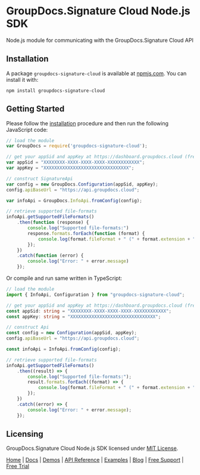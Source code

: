 # GroupDocs.Signature Cloud Node.js SDK
Node.js module for communicating with the GroupDocs.Signature Cloud API

## Installation

A package `groupdocs-signature-cloud` is available at [npmjs.com](https://www.npmjs.com/package/groupdocs-signature-cloud). You can install it with:

```shell
npm install groupdocs-signature-cloud
```    

## Getting Started

Please follow the [installation](#installation) procedure and then run the following JavaScript code:

```js
// load the module
var GroupDocs = require('groupdocs-signature-cloud');

// get your appSid and appKey at https://dashboard.groupdocs.cloud (free registration is required).
var appSid = "XXXXXXXX-XXXX-XXXX-XXXX-XXXXXXXXXXXX";
var appKey = "XXXXXXXXXXXXXXXXXXXXXXXXXXXXXXXX";

// construct SignatureApi
var config = new GroupDocs.Configuration(appSid, appKey);
config.apiBaseUrl = "https://api.groupdocs.cloud";

var infoApi = GroupDocs.InfoApi.fromConfig(config);

// retrieve supported file-formats
infoApi.getSupportedFileFormats()
    .then(function (response) {
        console.log("Supported file-formats:")
        response.formats.forEach(function (format) {
            console.log(format.fileFormat + " (" + format.extension + ")");
        });
    })
    .catch(function (error) {
        console.log("Error: " + error.message)
    });
```

Or compile and run same written in TypeScript:

```ts
// load the module
import { InfoApi, Configuration } from "groupdocs-signature-cloud";

// get your appSid and appKey at https://dashboard.groupdocs.cloud (free registration is required).
const appSid: string = "XXXXXXXX-XXXX-XXXX-XXXX-XXXXXXXXXXXX";
const appKey: string = "XXXXXXXXXXXXXXXXXXXXXXXXXXXXXXXX";

// construct Api
const config = new Configuration(appSid, appKey);
config.apiBaseUrl = "https://api.groupdocs.cloud";

const infoApi = InfoApi.fromConfig(config);

// retrieve supported file-formats
infoApi.getSupportedFileFormats()
    .then((result) => {
        console.log("Supported file-formats:");
        result.formats.forEach((format) => {
            console.log(format.fileFormat + " (" + format.extension + ")");
        });
    })
    .catch((error) => {
        console.log("Error: " + error.message);
    });
```


## Licensing
GroupDocs.Signature Cloud Node.js SDK licensed under [MIT License](LICENSE).

[Home](https://www.groupdocs.cloud/) | [Docs](https://docs.groupdocs.cloud/signature/) | [Demos](https://products.groupdocs.app/signature/family) | [API Reference](https://apireference.groupdocs.cloud/signature/) | [Examples](https://github.com/groupdocs-signature-cloud/groupdocs-signature-cloud-node) | [Blog](https://blog.groupdocs.cloud/category/signature/) | [Free Support](https://forum.groupdocs.cloud/c/signature) | [Free Trial](https://purchase.groupdocs.cloud/trial)
